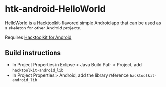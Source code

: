 htk-android-HelloWorld
======================

HelloWorld is a Hacktoolkit-flavored simple Android app that can be used as a skeleton for other Android projects.

Requires [Hacktoolkit for Android](https://github.com/hacktoolkit/hacktoolkit-android_lib)

## Build instructions

* In Project Properties in Eclipse > Java Build Path > Project, add `hacktoolkit-android_lib`
* In Project Properties > Android, add the library reference `hacktoolkit-android_lib`
